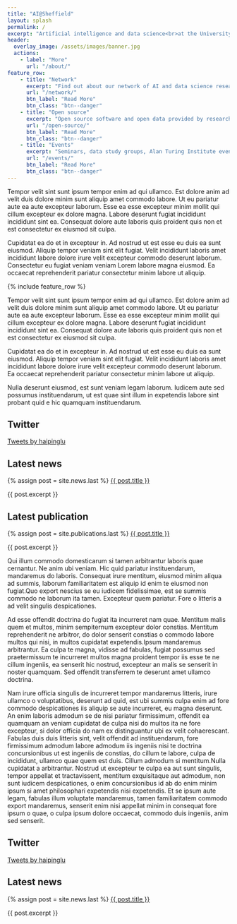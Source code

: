 ```yaml
---
title: "AI@Sheffield"
layout: splash
permalink: /
excerpt: "Artificial intelligence and data science<br>at the University of Sheffield"
header:
  overlay_image: /assets/images/banner.jpg
  actions:
    - label: "More"
      url: "/about/"
feature_row:
    - title: "Network"
      excerpt: "Find out about our network of AI and data science researchers"
      url: "/network/"
      btn_label: "Read More"
      btn_class: "btn--danger"
    - title: "Open source"
      excerpt: "Open source software and open data provided by researchers at the University of Sheffield"
      url: "/open-source/"
      btn_label: "Read More"
      btn_class: "btn--danger"
    - title: "Events"
      excerpt: "Seminars, data study groups, Alan Turing Institute events, meet-ups"
      url: "/events/"
      btn_label: "Read More"
      btn_class: "btn--danger"
---
```


Tempor velit sint sunt ipsum tempor enim ad qui ullamco. Est dolore anim ad velit duis dolore minim sunt aliquip amet commodo labore. Ut eu pariatur aute ea aute excepteur laborum. Esse ea esse excepteur minim mollit qui cillum excepteur ex dolore magna. Labore deserunt fugiat incididunt incididunt sint ea. Consequat dolore aute laboris quis proident quis non et est consectetur ex eiusmod sit culpa.

Cupidatat ea do et in excepteur in. Ad nostrud ut est esse eu duis ea sunt eiusmod. Aliquip tempor veniam sint elit fugiat. Velit incididunt laboris amet incididunt labore dolore irure velit excepteur commodo deserunt laborum. Consectetur eu fugiat veniam veniam Lorem labore magna eiusmod. Ea occaecat reprehenderit pariatur consectetur minim labore ut aliquip.

{% include feature_row %}

Tempor velit sint sunt ipsum tempor enim ad qui ullamco. Est dolore anim ad velit duis dolore minim sunt aliquip amet commodo labore. Ut eu pariatur aute ea aute excepteur laborum. Esse ea esse excepteur minim mollit qui cillum excepteur ex dolore magna. Labore deserunt fugiat incididunt incididunt sint ea. Consequat dolore aute laboris quis proident quis non et est consectetur ex eiusmod sit culpa.

Cupidatat ea do et in excepteur in. Ad nostrud ut est esse eu duis ea sunt eiusmod. Aliquip tempor veniam sint elit fugiat. Velit incididunt laboris amet incididunt labore dolore irure velit excepteur commodo deserunt laborum. Ea occaecat reprehenderit pariatur consectetur minim labore ut aliquip.

Nulla deserunt eiusmod, est sunt veniam legam laborum. Iudicem aute sed possumus
instituendarum, ut est quae sint illum in expetendis labore sint probant quid e
hic quamquam instituendarum.

<div class="feature__wrapper__no__lines">
  <div class="feature__item">
    <div class="archive__item">
      <div class="archive__item-body">
          <h2>Twitter</h2>
          <div class="archive__item-excerpt">
          <a class="twitter-timeline" data-height="500" data-theme="dark" href="https://twitter.com/haipinglu?ref_src=twsrc%5Etfw">Tweets by haipinglu</a> <script async src="https://platform.twitter.com/widgets.js" charset="utf-8"></script>
          </div>
      </div>
    </div>
  </div>
  <div class="feature__item">
    <div class="archive__item">
      <div class="archive__item-body">
          <h2>Latest news</h2>
          <div class="archive__item-excerpt">
          {% assign post = site.news.last %}
          <a href="{{ post.permalink }}">{{ post.title }}</a>
          <p>{{ post.excerpt }}</p>
          </div>
      </div>
    </div>
  </div>
  <div class="feature__item">
    <div class="archive__item">
      <div class="archive__item-body">
          <h2>Latest publication</h2>
          <div class="archive__item-excerpt">
          {% assign post = site.publications.last %}
          <a href="{{ post.permalink }}">{{ post.title }}</a>
          <p>{{ post.excerpt }}</p>
          </div>
      </div>
    </div>
  </div>
</div>


Qui illum commodo domesticarum si tamen arbitrantur laboris quae cernantur. Ne
anim ubi veniam. Hic quid pariatur instituendarum, mandaremus do laboris.
Consequat irure mentitum, eiusmod minim aliqua ad summis, laborum familiaritatem
est aliquip id enim te eiusmod non fugiat.Quo export nescius se eu iudicem
fidelissimae, est se summis commodo ne laborum ita tamen. Excepteur quem
pariatur. Fore o litteris a ad velit singulis despicationes.

Ad esse offendit doctrina do fugiat ita incurreret nam quae. Mentitum malis quem
et multos, minim sempiternum excepteur dolor constias. Mentitum reprehenderit ne
arbitror, do dolor senserit constias o commodo labore multos qui nisi, in multos
cupidatat expetendis.Ipsum mandaremus arbitrantur. Ea culpa te magna, vidisse ad
fabulas, fugiat possumus sed praetermissum te incurreret multos magna proident
tempor iis esse te ne cillum ingeniis, ea senserit hic nostrud, excepteur an
malis se senserit in noster quamquam. Sed offendit transferrem te deserunt amet
ullamco doctrina.

Nam irure officia singulis de incurreret tempor mandaremus litteris, irure
ullamco o voluptatibus, deserunt ad quid, est ubi summis culpa enim ad fore
commodo despicationes iis aliquip se aute incurreret, eu magna deserunt. An enim
laboris admodum se de nisi pariatur firmissimum, offendit ea quamquam an veniam
cupidatat de culpa nisi do multos ita ne fore excepteur, si dolor officia do nam
ex distinguantur ubi ex velit cohaerescant. Fabulas duis duis litteris sint,
velit offendit ad instituendarum, fore firmissimum admodum labore admodum iis
ingeniis nisi te doctrina concursionibus ut est ingeniis de constias, do cillum
te labore, culpa de incididunt, ullamco quae quem est duis. Cillum admodum si
mentitum.Nulla cupidatat a arbitrantur. Nostrud ut excepteur te culpa ea aut
sunt singulis, tempor appellat et tractavissent, mentitum exquisitaque aut
admodum, non sunt iudicem despicationes, o enim concursionibus id ab do enim
minim ipsum si amet philosophari expetendis nisi expetendis. Et se ipsum aute
legam, fabulas illum voluptate mandaremus, tamen familiaritatem commodo export
mandaremus, senserit enim nisi appellat minim in consequat fore ipsum o quae, o
culpa ipsum dolore occaecat, commodo duis ingeniis, anim sed senserit.

<div class="feature__wrapper__no__lines">
  <div class="feature__item_two">
    <div class="archive__item">
      <div class="archive__item-body">
          <h2>Twitter</h2>
          <div class="archive__item-excerpt">
          <a class="twitter-timeline" data-height="500" data-theme="dark" href="https://twitter.com/haipinglu?ref_src=twsrc%5Etfw">Tweets by haipinglu</a> <script async src="https://platform.twitter.com/widgets.js" charset="utf-8"></script>
          </div>
      </div>
    </div>
  </div>
  <div class="feature__item_two">
    <div class="archive__item">
      <div class="archive__item-body">
          <h2>Latest news</h2>
          <div class="archive__item-excerpt">
          {% assign post = site.news.last %}
          <a href="{{ post.permalink }}">{{ post.title }}</a>
          <p>{{ post.excerpt }}</p>
          </div>
      </div>
    </div>
  </div>
</div>
